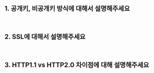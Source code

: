 ## 1. 공개키, 비공개키 방식에 대해서 설명해주세요

<br>

## 2. SSL에 대해서 설명해주세요

<br> 

## 3. HTTP1.1 vs HTTP2.0 차이점에 대해 설명해주세요